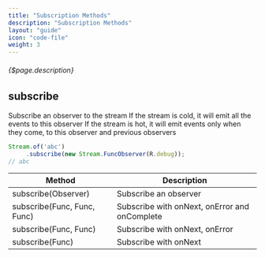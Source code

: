 ```yaml
---
title: "Subscription Methods"
description: "Subscription Methods"
layout: "guide"
icon: "code-file"
weight: 3
---
```


###### {$page.description}

<article id="1">

## subscribe

Subscribe an observer to the stream
If the stream is cold, it will emit all the events to this observer
If the stream is hot, it will emit events only when they come, to
this observer and previous observers

```javascript
Stream.of('abc')
     .subscribe(new Stream.FuncObserver(R.debug));
// abc
```

| Method | Description |
| ------ | ----------- |
| subscribe(Observer) | Subscribe an observer |
| subscribe(Func, Func, Func) | Subscribe with onNext, onError and onComplete |
| subscribe(Func, Func) | Subscribe with onNext, onError |
| subscribe(Func) | Subscribe with onNext |

</article>

